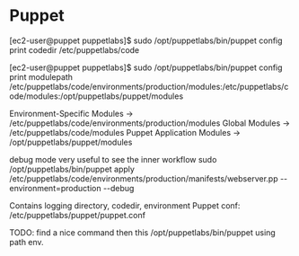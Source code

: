 # Puppet

[ec2-user@puppet puppetlabs]$ sudo /opt/puppetlabs/bin/puppet config print codedir
/etc/puppetlabs/code

[ec2-user@puppet puppetlabs]$ sudo /opt/puppetlabs/bin/puppet config print modulepath
/etc/puppetlabs/code/environments/production/modules:/etc/puppetlabs/code/modules:/opt/puppetlabs/puppet/modules

Environment-Specific Modules -> /etc/puppetlabs/code/environments/production/modules
Global Modules -> /etc/puppetlabs/code/modules
Puppet Application Modules -> /opt/puppetlabs/puppet/modules

debug mode very useful to see the inner workflow
sudo /opt/puppetlabs/bin/puppet apply /etc/puppetlabs/code/environments/production/manifests/webserver.pp --environment=production --debug

Contains logging directory, codedir, environment
Puppet conf: /etc/puppetlabs/puppet/puppet.conf

TODO: find a nice command then this /opt/puppetlabs/bin/puppet using path env.
